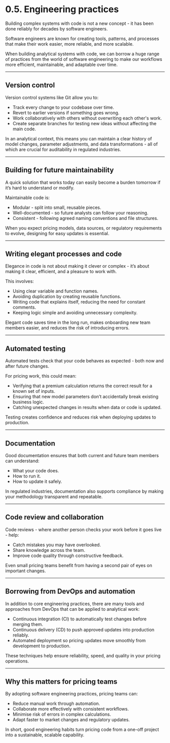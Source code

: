 # 0.5. Engineering practices

Building complex systems with code is not a new concept - it has been done reliably for decades by software engineers.  

Software engineers are known for creating tools, patterns, and processes that make their work easier, more reliable, and more scalable.  

When building analytical systems with code, we can borrow a huge range of practices from the world of software engineering to make our workflows more efficient, maintainable, and adaptable over time.

---

## Version control

Version control systems like Git allow you to:
- Track every change to your codebase over time.
- Revert to earlier versions if something goes wrong.
- Work collaboratively with others without overwriting each other's work.
- Create separate branches for testing new ideas without affecting the main code.

In an analytical context, this means you can maintain a clear history of model changes, parameter adjustments, and data transformations - all of which are crucial for auditability in regulated industries.

---

## Building for future maintainability

A quick solution that works today can easily become a burden tomorrow if it’s hard to understand or modify.  

Maintainable code is:
- Modular - split into small, reusable pieces.
- Well-documented - so future analysts can follow your reasoning.
- Consistent - following agreed naming conventions and file structures.

When you expect pricing models, data sources, or regulatory requirements to evolve, designing for easy updates is essential.

---

## Writing elegant processes and code

Elegance in code is not about making it clever or complex - it’s about making it clear, efficient, and a pleasure to work with.  

This involves:
- Using clear variable and function names.
- Avoiding duplication by creating reusable functions.
- Writing code that explains itself, reducing the need for constant comments.
- Keeping logic simple and avoiding unnecessary complexity.

Elegant code saves time in the long run, makes onboarding new team members easier, and reduces the risk of introducing errors.

---

## Automated testing

Automated tests check that your code behaves as expected - both now and after future changes.  

For pricing work, this could mean:
- Verifying that a premium calculation returns the correct result for a known set of inputs.
- Ensuring that new model parameters don’t accidentally break existing business logic.
- Catching unexpected changes in results when data or code is updated.

Testing creates confidence and reduces risk when deploying updates to production.

---

## Documentation

Good documentation ensures that both current and future team members can understand:
- What your code does.
- How to run it.
- How to update it safely.

In regulated industries, documentation also supports compliance by making your methodology transparent and repeatable.

---

## Code review and collaboration

Code reviews - where another person checks your work before it goes live - help:
- Catch mistakes you may have overlooked.
- Share knowledge across the team.
- Improve code quality through constructive feedback.

Even small pricing teams benefit from having a second pair of eyes on important changes.

---

## Borrowing from DevOps and automation

In addition to core engineering practices, there are many tools and approaches from DevOps that can be applied to analytical work:
- Continuous integration (CI) to automatically test changes before merging them.
- Continuous delivery (CD) to push approved updates into production reliably.
- Automated deployment so pricing updates move smoothly from development to production.

These techniques help ensure reliability, speed, and quality in your pricing operations.

---

## Why this matters for pricing teams

By adopting software engineering practices, pricing teams can:
- Reduce manual work through automation.
- Collaborate more effectively with consistent workflows.
- Minimise risk of errors in complex calculations.
- Adapt faster to market changes and regulatory updates.

In short, good engineering habits turn pricing code from a one-off project into a sustainable, scalable capability.
